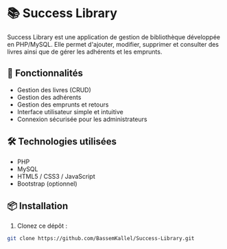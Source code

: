# 📚 Success Library

Success Library est une application de gestion de bibliothèque développée en PHP/MySQL. Elle permet d'ajouter, modifier, supprimer et consulter des livres ainsi que de gérer les adhérents et les emprunts.

## 🚀 Fonctionnalités

- Gestion des livres (CRUD)
- Gestion des adhérents
- Gestion des emprunts et retours
- Interface utilisateur simple et intuitive
- Connexion sécurisée pour les administrateurs

## 🛠️ Technologies utilisées

- PHP
- MySQL
- HTML5 / CSS3 / JavaScript
- Bootstrap (optionnel)

## 📦 Installation

1. Clonez ce dépôt :

```bash
git clone https://github.com/BassemKallel/Success-Library.git
